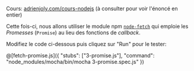 Cours: [adrienjoly.com/cours-nodejs](https://adrienjoly.com/cours-nodejs/02-async) (à consulter pour voir l'énoncé en entier)

<!-- Code source: [GitHub](https://github.com/adrienjoly/cours-nodejs-techio-2). -->

Cette fois-ci, nous allons utiliser le module npm [`node-fetch`](https://www.npmjs.com/package/node-fetch) qui emploie les _Promesses_ (`Promise`) au lieu des fonctions de _callback_.

Modifiez le code ci-dessous puis cliquez sur "Run" pour le tester:

@[fetch-promise.js]({
  "stubs": ["3-promise.js"],
  "command": "node_modules/mocha/bin/mocha 3-promise.spec.js"
})
